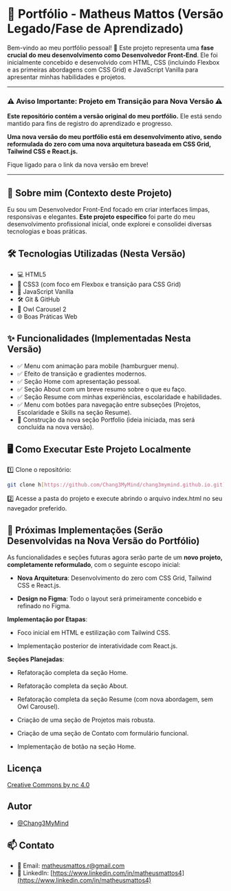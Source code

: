 # 💼 Portfólio - Matheus Mattos (Versão Legado/Fase de Aprendizado)

Bem-vindo ao meu portfólio pessoal! 🚀
Este projeto representa uma **fase crucial do meu desenvolvimento como Desenvolvedor Front-End**. Ele foi inicialmente concebido e desenvolvido com HTML, CSS (incluindo Flexbox e as primeiras abordagens com CSS Grid) e JavaScript Vanilla para apresentar minhas habilidades e projetos.

---

### ⚠️ **Aviso Importante: Projeto em Transição para Nova Versão** ⚠️

**Este repositório contém a versão original do meu portfólio.** Ele está sendo mantido para fins de registro do aprendizado e progresso.

**Uma nova versão do meu portfólio está em desenvolvimento ativo, sendo reformulada do zero com uma nova arquitetura baseada em CSS Grid, Tailwind CSS e React.js.**

Fique ligado para o link da nova versão em breve!

---

## 🚀 Sobre mim (Contexto deste Projeto)

Eu sou um Desenvolvedor Front-End focado em criar interfaces limpas, responsivas e elegantes.
**Este projeto específico** foi parte do meu desenvolvimento profissional inicial, onde explorei e consolidei diversas tecnologias e boas práticas.

## 🛠️ Tecnologias Utilizadas (Nesta Versão)

- 💻 HTML5
- 🎨 CSS3 (com foco em Flexbox e transição para CSS Grid)
- 🧠 JavaScript Vanilla
- 🛠️ Git & GitHub
- 🧩 Owl Carousel 2
- 🌐 Boas Práticas Web

## ✨ Funcionalidades (Implementadas Nesta Versão)

- ✅ Menu com animação para mobile (hamburguer menu).
- ✅ Efeito de transição e gradientes modernos.
- ✅ Seção Home com apresentação pessoal.
- ✅ Seção About com um breve resumo sobre o que eu faço.
- ✅ Seção Resume com minhas experiências, escolaridade e habilidades.
- ✅ Menu com botões para navegação entre subseções (Projetos, Escolaridade e Skills na seção Resume).
- 🚧 Construção da nova seção Portfolio (ideia iniciada, mas será concluída na nova versão).

## 🖥️ Como Executar Este Projeto Localmente

1️⃣ Clone o repositório:

```bash
git clone h[https://github.com/Chang3MyMind/chang3mymind.github.io.git](https://github.com/Chang3MyMind/chang3mymind.github.io.git)
```

2️⃣ Acesse a pasta do projeto e execute abrindo o arquivo index.html no seu navegador preferido.

## 🚀 Próximas Implementações (Serão Desenvolvidas na Nova Versão do Portfólio)

As funcionalidades e seções futuras agora serão parte de um **novo projeto, completamente reformulado**, com o seguinte escopo inicial:

- **Nova Arquitetura**: Desenvolvimento do zero com CSS Grid, Tailwind CSS e React.js.

- **Design no Figma**: Todo o layout será primeiramente concebido e refinado no Figma.

**Implementação por Etapas**:

- Foco inicial em HTML e estilização com Tailwind CSS.

- Implementação posterior de interatividade com React.js.

**Seções Planejadas**:

- Refatoração completa da seção Home.

- Refatoração completa da seção About.

- Refatoração completa da seção Resume (com nova abordagem, sem Owl Carousel).

- Criação de uma seção de Projetos mais robusta.

- Criação de uma seção de Contato com formulário funcional.

- Implementação de botão na seção Home.

## Licença

[Creative Commons by nc 4.0](https://creativecommons.org/licenses/by-nc/4.0/)

## Autor

- [@Chang3MyMind](https://www.github.com/Chang3MyMind)

## 📫 Contato

- 📧 Email: [matheusmattos.r@gmail.com](mailto:matheusmattos.r@gmail.com)
- 🔗 LinkedIn: [https://www.linkedin.com/in/matheusmattos4](https://www.linkedin.com/in/matheusmattos4)

